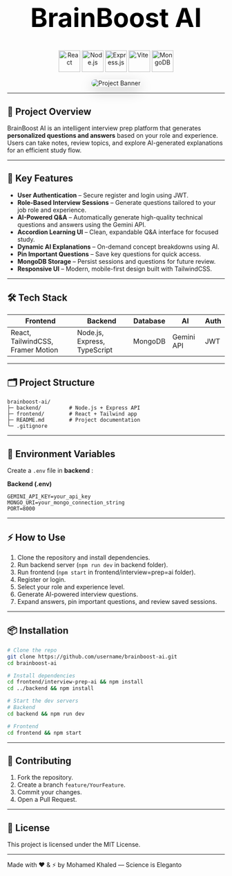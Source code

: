<h1 align="center" style="color:black; font-size:60px; font-weight:bold;">
  BrainBoost AI
</h1>

<p align="center">
  <!-- Tech Stack Icons with colors -->
  <img src="https://cdn.jsdelivr.net/gh/devicons/devicon/icons/react/react-original.svg" width="50" height="50" title="React" />
  <img src="https://cdn.jsdelivr.net/gh/devicons/devicon/icons/nodejs/nodejs-original.svg" width="50" height="50" title="Node.js" />
  <img src="https://cdn.jsdelivr.net/gh/devicons/devicon/icons/express/express-original.svg" width="50" height="50" title="Express.js" />
  <img src="https://cdn.jsdelivr.net/gh/devicons/devicon/icons/vite/vite-original.svg" width="50" height="50" title="Vite" />
  <img src="https://cdn.jsdelivr.net/gh/devicons/devicon/icons/mongodb/mongodb-original.svg" width="50" height="50" title="MongoDB" />

</p>

<p align="center">
  <img
    src=".Readme/hero-img.png"
    alt="Project Banner"
    style="border-radius:20px; box-shadow: 0px 10px 30px rgba(0,0,0,0.2); max-width:80%;"
  />
</p>

---

## 🚀 Project Overview

BrainBoost AI is an intelligent interview prep platform that generates **personalized questions and answers** based on your role and experience. Users can take notes, review topics, and explore AI-generated explanations for an efficient study flow.

---

## 🎯 Key Features

- **User Authentication** – Secure register and login using JWT.
- **Role-Based Interview Sessions** – Generate questions tailored to your job role and experience.
- **AI-Powered Q\&A** – Automatically generate high-quality technical questions and answers using the Gemini API.
- **Accordion Learning UI** – Clean, expandable Q\&A interface for focused study.
- **Dynamic AI Explanations** – On-demand concept breakdowns using AI.
- **Pin Important Questions** – Save key questions for quick access.
- **MongoDB Storage** – Persist sessions and questions for future review.
- **Responsive UI** – Modern, mobile-first design built with TailwindCSS.

---

## 🛠️ Tech Stack

| Frontend                          | Backend                      | Database | AI         | Auth |
| --------------------------------- | ---------------------------- | -------- | ---------- | ---- |
| React, TailwindCSS, Framer Motion | Node.js, Express, TypeScript | MongoDB  | Gemini API | JWT  |

---

## 🗂️ Project Structure

```
brainboost-ai/
├─ backend/         # Node.js + Express API
├─ frontend/        # React + Tailwind app
├─ README.md        # Project documentation
└─ .gitignore
```

---

## 🔧 Environment Variables

Create a `.env` file in **backend** :

**Backend (.env)**

```
GEMINI_API_KEY=your_api_key
MONGO_URI=your_mongo_connection_string
PORT=8000
```

---

## ⚡ How to Use

1. Clone the repository and install dependencies.
2. Run backend server (`npm run dev` in backend folder).
3. Run frontend (`npm start` in frontend/interview=prep=ai folder).
4. Register or login.
5. Select your role and experience level.
6. Generate AI-powered interview questions.
7. Expand answers, pin important questions, and review saved sessions.

---

## 📦 Installation

```bash
# Clone the repo
git clone https://github.com/username/brainboost-ai.git
cd brainboost-ai

# Install dependencies
cd frontend/interview-prep-ai && npm install
cd ../backend && npm install

# Start the dev servers
# Backend
cd backend && npm run dev

# Frontend
cd frontend && npm start
```

---

## 🤝 Contributing

1. Fork the repository.
2. Create a branch `feature/YourFeature`.
3. Commit your changes.
4. Open a Pull Request.

---

## 📝 License

This project is licensed under the MIT License.

---

Made with ❤️ & ⚡ by Mohamed Khaled — Science is Eleganto
